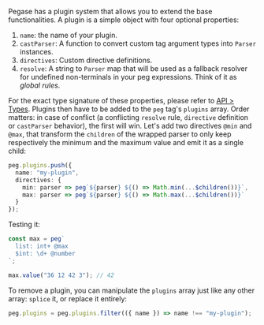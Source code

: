 Pegase has a plugin system that allows you to extend the base functionalities. A plugin is a simple object with four optional properties:

1. `name`: the name of your plugin.
2. `castParser`: A function to convert custom tag argument types into `Parser` instances.
3. `directives`: Custom directive definitions.
4. `resolve`: A string to `Parser` map that will be used as a fallback resolver for undefined non-terminals in your peg expressions. Think of it as *global rules*.

For the exact type signature of these properties, please refer to [API > Types](/pegase/api/Types/). Plugins then have to be added to the `peg` tag's `plugins` array. Order matters: in case of conflict (a conflicting `resolve` rule, `directive` definition or `castParser` behavior), the first will win. Let's add two directives `@min` and `@max`, that transform the `children` of the wrapped parser to only keep respectively the minimum and the maximum value and emit it as a single child:

```ts
peg.plugins.push({
  name: "my-plugin",
  directives: {
    min: parser => peg`${parser} ${() => Math.min(...$children())}`,
    max: parser => peg`${parser} ${() => Math.max(...$children())}`
  }
});
```

Testing it:

```ts
const max = peg`
  list: int+ @max
  $int: \d+ @number
`;

max.value("36 12 42 3"); // 42
```

To remove a plugin, you can manipulate the `plugins` array just like any other array: `splice` it, or replace it entirely:

```ts
peg.plugins = peg.plugins.filter(({ name }) => name !== "my-plugin");
```
